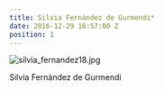 ```yaml
---
title: Silvia Fernández de Gurmendi*
date: 2016-12-29 16:57:00 Z
position: 1
---
```


![silvia_fernandez18.jpg](/uploads/silvia_fernandez18.jpg)

Silvia Fernández de Gurmendi